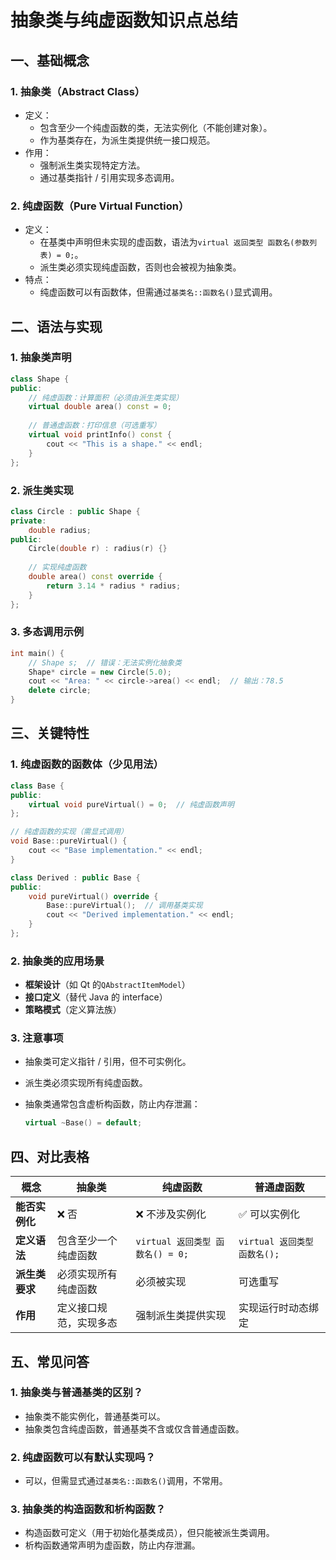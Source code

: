# 抽象类与纯虚函数知识点总结

## 一、基础概念

### 1. 抽象类（Abstract Class）

- 定义：
  - 包含至少一个纯虚函数的类，无法实例化（不能创建对象）。
  - 作为基类存在，为派生类提供统一接口规范。
- 作用：
  - 强制派生类实现特定方法。
  - 通过基类指针 / 引用实现多态调用。

### 2. 纯虚函数（Pure Virtual Function）

- 定义：
  - 在基类中声明但未实现的虚函数，语法为`virtual 返回类型 函数名(参数列表) = 0;`。
  - 派生类必须实现纯虚函数，否则也会被视为抽象类。
- 特点：
  - 纯虚函数可以有函数体，但需通过`基类名::函数名()`显式调用。

## 二、语法与实现

### 1. 抽象类声明

```cpp
class Shape {
public:
    // 纯虚函数：计算面积（必须由派生类实现）
    virtual double area() const = 0;
    
    // 普通虚函数：打印信息（可选重写）
    virtual void printInfo() const {
        cout << "This is a shape." << endl;
    }
};
```

### 2. 派生类实现

```cpp
class Circle : public Shape {
private:
    double radius;
public:
    Circle(double r) : radius(r) {}
    
    // 实现纯虚函数
    double area() const override {
        return 3.14 * radius * radius;
    }
};
```

### 3. 多态调用示例

```cpp
int main() {
    // Shape s;  // 错误：无法实例化抽象类
    Shape* circle = new Circle(5.0);
    cout << "Area: " << circle->area() << endl;  // 输出：78.5
    delete circle;
}
```

## 三、关键特性

### 1. 纯虚函数的函数体（少见用法）

```cpp
class Base {
public:
    virtual void pureVirtual() = 0;  // 纯虚函数声明
};

// 纯虚函数的实现（需显式调用）
void Base::pureVirtual() {
    cout << "Base implementation." << endl;
}

class Derived : public Base {
public:
    void pureVirtual() override {
        Base::pureVirtual();  // 调用基类实现
        cout << "Derived implementation." << endl;
    }
};
```

### 2. 抽象类的应用场景

- **框架设计**（如 Qt 的`QAbstractItemModel`）
- **接口定义**（替代 Java 的 interface）
- **策略模式**（定义算法族）

### 3. 注意事项

- 抽象类可定义指针 / 引用，但不可实例化。

- 派生类必须实现所有纯虚函数。

- 抽象类通常包含虚析构函数，防止内存泄漏：

  ```cpp
  virtual ~Base() = default;
  ```

## 四、对比表格

| 概念           | 抽象类                 | 纯虚函数                         | 普通虚函数                   |
| -------------- | ---------------------- | -------------------------------- | ---------------------------- |
| **能否实例化** | ❌ 否                   | ❌ 不涉及实例化                   | ✅ 可以实例化                 |
| **定义语法**   | 包含至少一个纯虚函数   | `virtual 返回类型 函数名() = 0;` | `virtual 返回类型 函数名();` |
| **派生类要求** | 必须实现所有纯虚函数   | 必须被实现                       | 可选重写                     |
| **作用**       | 定义接口规范，实现多态 | 强制派生类提供实现               | 实现运行时动态绑定           |

## 五、常见问答

### 1. 抽象类与普通基类的区别？

- 抽象类不能实例化，普通基类可以。
- 抽象类包含纯虚函数，普通基类不含或仅含普通虚函数。

### 2. 纯虚函数可以有默认实现吗？

- 可以，但需显式通过`基类名::函数名()`调用，不常用。

### 3. 抽象类的构造函数和析构函数？

- 构造函数可定义（用于初始化基类成员），但只能被派生类调用。
- 析构函数通常声明为虚函数，防止内存泄漏。